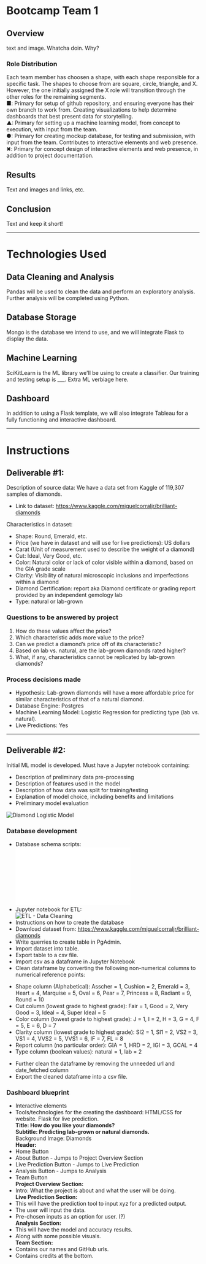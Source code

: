 # Bootcamp Team 1

## Overview
text and image. Whatcha doin. Why?

### Role Distribution
Each team member has choosen a shape, with each shape responsible for a specific task. The shapes to choose from are square, circle, triangle, and X. However, the one initially assigned the X role will transition through the other roles for the remaining segments.  
■: Primary for setup of github repository, and ensuring everyone has their own branch to work from. Creating visualizations to help determine dashboards that best present data for storytelling.    
▲: Primary for setting up a machine learning model, from concept to execution, with input from the team.    
●: Primary for creating mockup database, for testing and submission, with input from the team. Contributes to interactive elements and web presence.    
✖: Primary for concept design of interactive elements and web presence, in addition to project documentation. 

## Results
Text and images and links, etc.

## Conclusion
Text and keep it short!

---

# Technologies Used
## Data Cleaning and Analysis
Pandas will be used to clean the data and perform an exploratory analysis. Further analysis will be completed using Python.

## Database Storage
Mongo is the database we intend to use, and we will integrate Flask to display the data.

## Machine Learning
SciKitLearn is the ML library we'll be using to create a classifier. Our training and testing setup is ___. Extra ML verbiage here.

## Dashboard
In addition to using a Flask template, we will also integrate Tableau for a fully functioning and interactive dashboard.

---
# Instructions
## Deliverable #1:
Description of source data: We have a data set from Kaggle of 119,307 samples of diamonds.
* Link to dataset: https://www.kaggle.com/miguelcorraljr/brilliant-diamonds

Characteristics in dataset: 
* Shape: Round, Emerald, etc.
* Price (we have in dataset and will use for live predictions): US dollars
* Carat (Unit of measurement used to describe the weight of a diamond)
* Cut: Ideal, Very Good, etc.
* Color: Natural color or lack of color visible within a diamond, based on the GIA grade scale
* Clarity: Visibility of natural microscopic inclusions and imperfections within a diamond
* Diamond Certification: report aka Diamond certificate or grading report provided by an independent gemology lab
* Type: natural or lab-grown

### Questions to be answered by project
1. How do these values affect the price? 
1. Which characteristic adds more value to the price? 
1. Can we predict a diamond’s price off of its characteristic? 
1. Based on lab vs. natural, are the lab-grown diamonds rated higher?
2. What, if any, characteristics cannot be replicated by lab-grown diamonds?

### Process decisions made
* Hypothesis: Lab-grown diamonds will have a more affordable price for similar characteristics of that of a natural diamond. 
* Database Engine: Postgres
* Machine Learning Model: Logistic Regression for predicting type (lab vs. natural).
* Live Predictions: Yes

---

## Deliverable #2:
Initial ML model is developed. Must have a Jupyter notebook containing:
* Description of preliminary data pre-processing
* Description of features used in the model
* Description of how data was split for training/testing
* Explanation of model choice, including benefits and limitations
* Preliminary model evaluation

![Diamond Logistic Model](Diamond_Model.ipynb)
 
### Database development
* Database schema scripts:\
![Schema Script](Querries/schema.sql)
* Jupyter notebook for ETL:\
![ETL - Data Cleaning](Diamonds_Data_Cleaning.ipynb)
* Instructions on how to create the database
* Download dataset from: https://www.kaggle.com/miguelcorraljr/brilliant-diamonds
* Write querries to create table in PgAdmin.
* Import dataset into table.
* Export table to a csv file.
* Import csv as a dataframe in Jupyter Notebook
* Clean dataframe by converting the following non-numerical columns to numerical reference points:
 - Shape column (Alphabetical): Asscher = 1, Cushion = 2, Emerald = 3, Heart = 4, Marquise = 5, Oval = 6, Pear = 7, Princess = 8, Radiant = 9, Round = 10
 - Cut column (lowest grade to highest grade): Fair = 1, Good = 2, Very Good = 3, Ideal = 4, Super Ideal = 5
 - Color column (lowest grade to highest grade): J = 1, I = 2, H = 3, G = 4, F = 5, E = 6, D = 7
 - Clarity column (lowest grade to highest grade): SI2 = 1, SI1 = 2, VS2 = 3, VS1 = 4, VVS2 = 5, VVS1 = 6, IF = 7, FL = 8
 - Report column (no particular order): GIA = 1, HRD = 2, IGI = 3, GCAL = 4
 - Type column (boolean values): natural = 1, lab = 2
* Further clean the dataframe by removing the unneeded url and date_fetched column
* Export the cleaned dataframe into a csv file.
 
### Dashboard blueprint
* Interactive elements
* Tools/technologies for the creating the dashboard: HTML/CSS for website. Flask for live prediction.\
**Title: How do you like your diamonds?**\
**Subtitle: Predicting lab-grown or natural diamonds.**\
Background Image: Diamonds\
**Header:**
* Home Button
* About Button - Jumps to Project Overview Section
* Live Prediction Button - Jumps to Live Prediction
* Analysis Button - Jumps to Analysis
* Team Button\
**Project Overview Section:**
* Intro: What the project is about and what the user will be doing.\
**Live Prediction Section:**
* This will have the prediction tool to input xyz for a predicted output.
* The user will input the data.
* Pre-chosen inputs as an option for user. (?)\
**Analysis Section:**
* This will have the model and accuracy results.
* Along with some possible visuals.\
**Team Section:**
*  Contains our names and GitHub urls.
*  Contains credits at the bottom.


 
